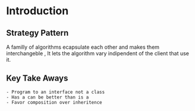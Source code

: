 # Introduction

## Strategy Pattern
 A familly of algorithms ecapsulate each other and makes them interchangeble , It lets the algorithm vary indipendent of the client that use it.

## Key Take Aways
	- Program to an interface not a class
	- Has a can be better than is a
	- Favor composition over inheritence

